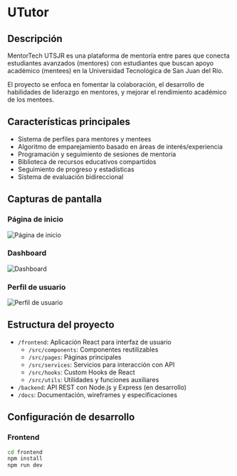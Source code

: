 # UTutor

## Descripción
MentorTech UTSJR es una plataforma de mentoría entre pares que conecta estudiantes avanzados (mentores) con estudiantes que buscan apoyo académico (mentees) en la Universidad Tecnológica de San Juan del Río.

El proyecto se enfoca en fomentar la colaboración, el desarrollo de habilidades de liderazgo en mentores, y mejorar el rendimiento académico de los mentees.

## Características principales
- Sistema de perfiles para mentores y mentees
- Algoritmo de emparejamiento basado en áreas de interés/experiencia
- Programación y seguimiento de sesiones de mentoría
- Biblioteca de recursos educativos compartidos
- Seguimiento de progreso y estadísticas
- Sistema de evaluación bidireccional

## Capturas de pantalla
### Página de inicio
![Página de inicio](docs/screenshots/home.png)

### Dashboard
![Dashboard](docs/screenshots/dashboard.png)

### Perfil de usuario
![Perfil de usuario](docs/screenshots/profile.png)

## Estructura del proyecto
- `/frontend`: Aplicación React para interfaz de usuario
  - `/src/components`: Componentes reutilizables
  - `/src/pages`: Páginas principales
  - `/src/services`: Servicios para interacción con API
  - `/src/hooks`: Custom Hooks de React
  - `/src/utils`: Utilidades y funciones auxiliares
- `/backend`: API REST con Node.js y Express (en desarrollo)
- `/docs`: Documentación, wireframes y especificaciones

## Configuración de desarrollo

### Frontend
```bash
cd frontend
npm install
npm run dev